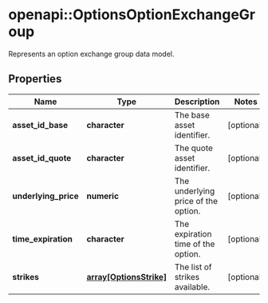 # openapi::OptionsOptionExchangeGroup

Represents an option exchange group data model.

## Properties
Name | Type | Description | Notes
------------ | ------------- | ------------- | -------------
**asset_id_base** | **character** | The base asset identifier. | [optional] 
**asset_id_quote** | **character** | The quote asset identifier. | [optional] 
**underlying_price** | **numeric** | The underlying price of the option. | [optional] 
**time_expiration** | **character** | The expiration time of the option. | [optional] 
**strikes** | [**array[OptionsStrike]**](Options.Strike.md) | The list of strikes available. | [optional] 


